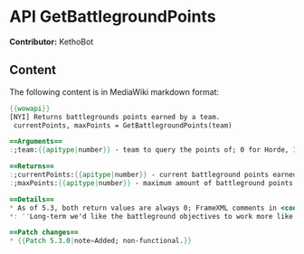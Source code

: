 # API GetBattlegroundPoints

**Contributor:** KethoBot

## Content

The following content is in MediaWiki markdown format:

```mediawiki
{{wowapi}}
[NYI] Returns battlegrounds points earned by a team.
 currentPoints, maxPoints = GetBattlegroundPoints(team)

==Arguments==
:;team:{{apitype|number}} - team to query the points of; 0 for Horde, 1 for Alliance.

==Returns==
:;currentPoints:{{apitype|number}} - current battleground points earned by the team.
:;maxPoints:{{apitype|number}} - maximum amount of battleground points the team can earn.

==Details==
* As of 5.3, both return values are always 0; FrameXML comments in <code>WorldStateFrame.lua</code> state:
*: ''Long-term we'd like the battleground objectives to work more like this, but it's not working for 5.3''

==Patch changes==
* {{Patch 5.3.0|note=Added; non-functional.}}
```